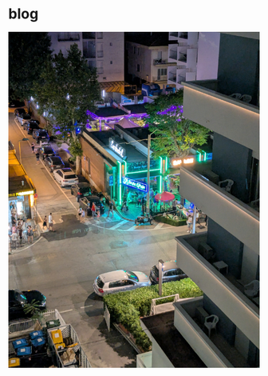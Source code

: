 # blog
![Eine Katze spielt mit einem Wollknäuel](https://github.com/Cedricoderso/blog/blob/a9c8be35e272a8dac44b5ffda6be12edfdac2a06/PXL_20250712_194902607.jpg)
